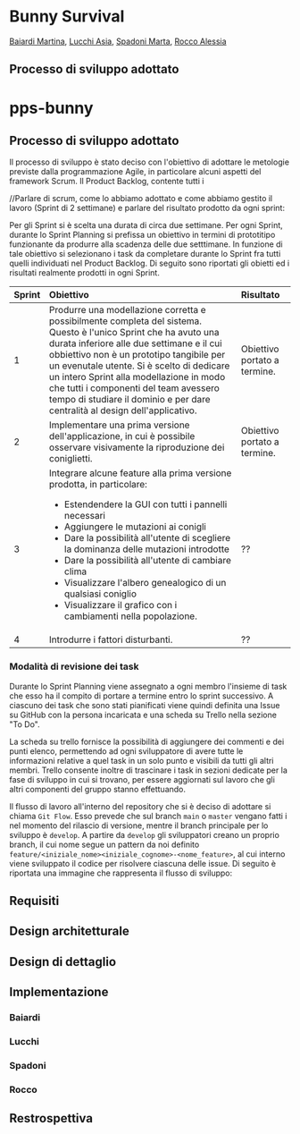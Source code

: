 # Bunny Survival

[Baiardi Martina](mailto:martina.baiardi4@studio.unibo.it),
[Lucchi Asia](mailto:asia.lucchi@studio.unibo.it),
[Spadoni Marta](mailto:alessia.rocco@studio.unibo.it),
[Rocco Alessia](mailto:marta.spadoni2@studio.unibo.it)

## Processo di sviluppo adottato
# pps-bunny

## Processo di sviluppo adottato
Il processo di sviluppo è stato deciso con l'obiettivo di adottare le metologie previste dalla programmazione Agile, 
in particolare alcuni aspetti del framework Scrum. 
Il Product Backlog, contente tutti i 

//Parlare di scrum, come lo abbiamo adottato e come abbiamo gestito il lavoro (Sprint di 2 settimane) e parlare del
risultato prodotto da ogni sprint:

Per gli Sprint si è scelta una durata di circa due settimane. Per ogni Sprint, durante lo Sprint Planning si prefissa 
un obiettivo in termini di prototitipo funzionante da produrre alla scadenza delle due setttimane. In funzione di tale obiettivo 
si selezionano i task da completare durante lo Sprint fra tutti quelli individuati nel Product Backlog.
Di seguito sono riportati gli obietti ed i risultati realmente prodotti in ogni Sprint.

| Sprint       | Obiettivo    | Risultato     |
| :------------- | :---------- | :----------- |
| 1 |  Produrre una modellazione corretta e possibilmente completa del sistema.  <br /> Questo è l'unico Sprint che ha avuto una durata inferiore alle due settimane e il cui obbiettivo non è un prototipo tangibile per un evenutale utente. Si è scelto di dedicare un intero Sprint alla modellazione in modo che tutti i componenti del team avessero tempo di studiare il dominio e per dare centralità al design dell'applicativo. | Obiettivo portato a termine. |
| 2 | Implementare una prima versione dell'applicazione, in cui è possibile osservare visivamente la riproduzione dei coniglietti.  | Obiettivo portato a termine. |
| 3 | Integrare alcune feature alla prima versione prodotta, in particolare: <ul><li>Estendendere la GUI con tutti i pannelli necessari</li><li>Aggiungere  le mutazioni ai conigli</li><li>Dare la possibilità all'utente di scegliere la dominanza delle mutazioni introdotte</li><li>Dare la possibilità all'utente di cambiare clima</li><li>Visualizzare l'albero genealogico di un qualsiasi coniglio</li><li>Visualizzare il grafico con i cambiamenti nella popolazione.</li></ul> | ??    |
| 4 | Introdurre i fattori disturbanti. | ?? |

### Modalità di revisione dei task
Durante lo Sprint Planning viene assegnato a ogni membro l'insieme di task che esso ha il compito di portare a termine entro lo sprint successivo.
A ciascuno dei task che sono stati pianificati viene quindi definita una Issue su GitHub con la persona incaricata e
una scheda su Trello nella sezione "To Do".

La scheda su trello fornisce la possibilità di aggiungere dei commenti e dei punti elenco, permettendo ad ogni sviluppatore
di avere tutte le informazioni relative a quel task in un solo punto e visibili da tutti gli altri membri. Trello consente
inoltre di trascinare i task in sezioni dedicate per la fase di sviluppo in cui si trovano, per essere aggiornati sul lavoro che
gli altri componenti del gruppo stanno effettuando.

Il flusso di lavoro all'interno del repository che si è deciso di adottare si chiama `Git Flow`. Esso prevede che sul branch
`main` o `master` vengano fatti i nel momento del rilascio di versione, mentre il branch principale per lo sviluppo
è `develop`. A partire da `develop` gli sviluppatori creano un proprio branch, il cui nome segue un pattern da noi definito
`feature/<iniziale_nome><iniziale_cognome>-<nome_feature>`, al cui interno viene sviluppato il codice per risolvere ciascuna
delle issue. Di seguito è riportata una immagine che rappresenta il flusso di sviluppo:

## Requisiti
## Design architetturale
## Design di dettaglio
## Implementazione
### Baiardi
### Lucchi
### Spadoni 
### Rocco
## Restrospettiva
